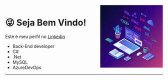 <img src = "banner.jpg" width = "200px" align = "right">

# 😜 Seja Bem Vindo!
Este é meu perfil no [Linkedin](https://www.linkedin.com/in/gustavo-do-espirito-santo-52b8601b3/)

- Back-End developer
- C#
- .Net
- MySQL
- AzureDevOps
---
